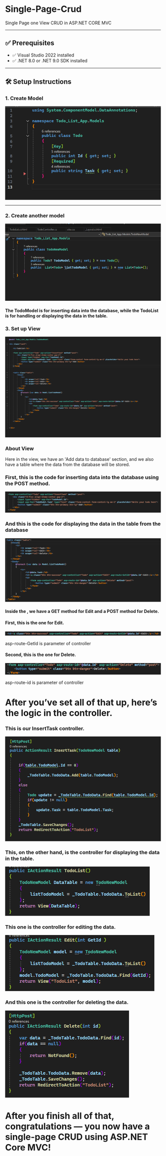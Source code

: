 # Single-Page-Crud
Single Page one View CRUD in ASP.NET CORE MVC
        
---

## ✅ Prerequisites

- ✅ Visual Studio 2022 installed
- ✅ .NET 8.0 or .NET 9.0 SDK installed

---

## 🛠️ Setup Instructions

### 1. Create Model
![Step 1](CreateModel.png)


---

### 2. Create another model
![Step 1](CreateAnotherModel.png)
#### The TodoModel is for inserting data into the database, while the TodoList is for handling or displaying the data in the table.



### 3. Set up View
![Step 1](CreateView.png)

### About View
Here in the view, we have an 'Add data to database' section, and we also have a table where the data from the database will be stored.
### First, this is the code for inserting data into the database using the POST method.
![Step 1](AddDataToDatabase.png)

### And this is the code for displaying the data in the table from the database
![Step 1](DisplayToTable.png)

#### Inside the <tbody>, we have a GET method for Edit and a POST method for Delete.
#### First, this is the one for Edit.
![Step 1](EditMethod.png)

asp-route-GetId is parameter of controller

#### Second, this is the one for Delete.
![Step 1](DeleteRecord.png)

asp-route-id is parameter of controller


# After you’ve set all of that up, here’s the logic in the controller.

### This is our InsertTask controller.
![Step 1](InsertTask.png)

### This, on the other hand, is the controller for displaying the data in the table.
![Step 1](DisplayTable.png)

### This one is the controller for editing the data.
![Step 1](EditData.png)

### And this one is the controller for deleting the data.
![Step 1](Delete.png)


# After you finish all of that, congratulations — you now have a single-page CRUD using ASP.NET Core MVC!











